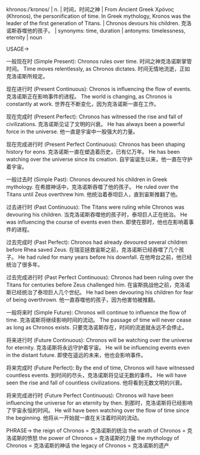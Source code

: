 khronos:/ˈkrɒnɒs/ | n. | 时间，时间之神 |  From Ancient Greek Χρόνος (Khronos), the personification of time. In Greek mythology, Kronos was the leader of the first generation of Titans. |  Chronos devours his children. 克洛诺斯吞噬他的孩子。 | synonyms: time, duration | antonyms: timelessness, eternity | noun

USAGE->

一般现在时 (Simple Present):
Chronos rules over time.  时间之神克洛诺斯掌管时间。
Time moves relentlessly, as Chronos dictates.  时间无情地流逝，正如克洛诺斯所规定。

现在进行时 (Present Continuous):
Chronos is influencing the flow of events. 克洛诺斯正在影响事件的进程。
The world is changing, as Chronos is constantly at work. 世界在不断变化，因为克洛诺斯一直在工作。


现在完成时 (Present Perfect):
Chronos has witnessed the rise and fall of civilizations. 克洛诺斯见证了文明的兴衰。
He has always been a powerful force in the universe. 他一直是宇宙中一股强大的力量。

现在完成进行时 (Present Perfect Continuous):
Chronos has been shaping history for eons. 克洛诺斯一直在塑造着历史，已有亿万年。
He has been watching over the universe since its creation. 自宇宙诞生以来，他一直在守护着宇宙。


一般过去时 (Simple Past):
Chronos devoured his children in Greek mythology. 在希腊神话中，克洛诺斯吞噬了他的孩子。
He ruled over the Titans until Zeus overthrew him. 他统治着泰坦巨人，直到宙斯推翻了他。


过去进行时 (Past Continuous):
The Titans were ruling while Chronos was devouring his children. 当克洛诺斯吞噬他的孩子时，泰坦巨人正在统治。
He was influencing the course of events even then. 即使在那时，他也在影响着事件的进程。


过去完成时 (Past Perfect):
Chronos had already devoured several children before Rhea saved Zeus. 在瑞亚拯救宙斯之前，克洛诺斯已经吞噬了几个孩子。
He had ruled for many years before his downfall. 在他垮台之前，他已经统治了很多年。

过去完成进行时 (Past Perfect Continuous):
Chronos had been ruling over the Titans for centuries before Zeus challenged him. 在宙斯挑战他之前，克洛诺斯已经统治了泰坦巨人几个世纪。
He had been devouring his children for fear of being overthrown. 他一直吞噬他的孩子，因为他害怕被推翻。

一般将来时 (Simple Future):
Chronos will continue to influence the flow of time. 克洛诺斯将继续影响时间的流动。
The passage of time will never cease as long as Chronos exists. 只要克洛诺斯存在，时间的流逝就永远不会停止。


将来进行时 (Future Continuous):
Chronos will be watching over the universe for eternity. 克洛诺斯将永远守护着宇宙。
He will be influencing events even in the distant future. 即使在遥远的未来，他也会影响事件。

将来完成时 (Future Perfect):
By the end of time, Chronos will have witnessed countless events. 到时间的尽头，克洛诺斯将见证无数的事件。
He will have seen the rise and fall of countless civilizations. 他将看到无数文明的兴衰。


将来完成进行时 (Future Perfect Continuous):
Chronos will have been influencing the universe for an eternity by then. 到那时，克洛诺斯将已经影响了宇宙永恒的时间。
He will have been watching over the flow of time since the beginning. 他将从一开始就一直在关注着时间的流动。

PHRASE->
the reign of Chronos = 克洛诺斯的统治
the wrath of Chronos = 克洛诺斯的愤怒
the power of Chronos = 克洛诺斯的力量
the mythology of Chronos = 克洛诺斯的神话
the legacy of Chronos = 克洛诺斯的遗产

